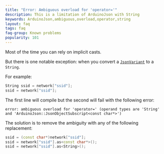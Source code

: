 ```yaml
---
title: "Error: Ambiguous overload for 'operator='"
description: This is a limitation of ArduinoJson with String
keywords: ArduinoJson,ambiguous,overload,operator,string
layout: faq
tags: faq
faq-group: Known problems
popularity: 101
---
```


Most of the time you can rely on implicit casts.

But there is one notable exception: when you convert a [`JsonVariant`]({{site.baseurl}}/api/jsonvariant/) to a `String`.

For example:

```c++
String ssid = network["ssid"];
ssid = network["ssid"];
```

The first line will compile but the second will fail with the following error:

```
error: ambiguous overload for 'operator=' (operand types are 'String' and 'ArduinoJson::JsonObjectSubscript<const char*>')
```

The solution is to remove the ambiguity with any of the following replacement:

```c++
ssid = (const char*)network["ssid"];
ssid = network["ssid"].as<const char*>();
ssid = network["ssid"].as<String>();
```